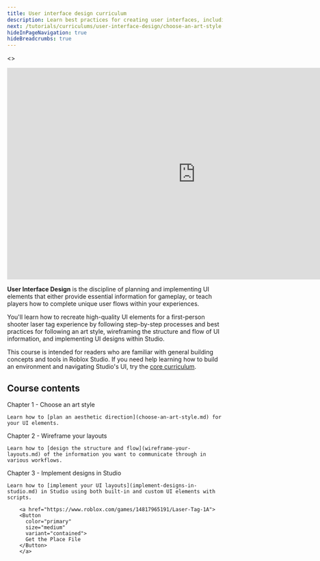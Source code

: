 ```yaml
---
title: User interface design curriculum
description: Learn best practices for creating user interfaces, including displaying critical information and implementing an art style.
next: /tutorials/curriculums/user-interface-design/choose-an-art-style
hideInPageNavigation: true
hideBreadcrumbs: true
---
```


<>
<Grid
    alignItems="stretch"
    container
    direction="row">

<Grid item Large={7} XSmall={12} direction="column">

<div class="container"
style={{position: "relative", paddingBottom: "56.25%", height: 0}}>
<iframe width="880" height="495" src="https://www.youtube-nocookie.com/embed/eqW9SINYeWg" title="YouTube video player" frameborder="0" allow="accelerometer; autoplay; clipboard-write; encrypted-media; gyroscope; picture-in-picture; web-share" allowfullscreen style={{position: "absolute", top: 0, left: 0, width: "95%", height: "95%"}}></iframe>
</div>

</Grid>

<Grid item Large={5} XSmall={12} direction="column">

**User Interface Design** is the discipline of planning and implementing UI elements that either provide essential information for gameplay, or teach players how to complete unique user flows within your experiences.

You'll learn how to recreate high-quality UI elements for a first-person shooter laser tag experience by following step-by-step processes and best practices for following an art style, wireframing the structure and flow of UI information, and implementing UI designs within Studio.

This course is intended for readers who are familiar
with general building concepts and tools in Roblox Studio. If you need help
learning how to build an environment and navigating Studio's UI, try the [core curriculum](../core/index.md).
</Grid>

</Grid>
</>

## Course contents

   <BaseAccordion>
   <AccordionSummary>
      <Typography variant="h4">Chapter 1 - Choose an art style</Typography>
   </AccordionSummary>
   <AccordionDetails>

    Learn how to [plan an aesthetic direction](choose-an-art-style.md) for your UI elements.

   </AccordionDetails>
   </BaseAccordion>

   <BaseAccordion>
   <AccordionSummary>
      <Typography variant="h4">Chapter 2 - Wireframe your layouts</Typography>
   </AccordionSummary>
   <AccordionDetails>

    Learn how to [design the structure and flow](wireframe-your-layouts.md) of the information you want to communicate through in various workflows.

   </AccordionDetails>
   </BaseAccordion>

   <BaseAccordion>
   <AccordionSummary>
      <Typography variant="h4">Chapter 3 - Implement designs in Studio</Typography>
   </AccordionSummary>
   <AccordionDetails>

    Learn how to [implement your UI layouts](implement-designs-in-studio.md) in Studio using both built-in and custom UI elements with scripts.

        <a href="https://www.roblox.com/games/14817965191/Laser-Tag-1A">
        <Button
          color="primary"
          size="medium"
          variant="contained">
          Get the Place File
        </Button>
        </a>

   </AccordionDetails>
   </BaseAccordion>
